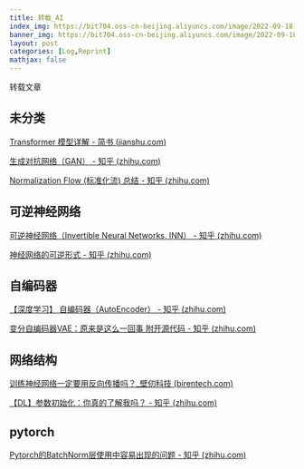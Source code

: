 ```yaml
---
title: 转载_AI
index_img: https://bit704.oss-cn-beijing.aliyuncs.com/image/2022-09-18-转载_AI.jpg
banner_img: https://bit704.oss-cn-beijing.aliyuncs.com/image/2022-09-18-转载_AI.jpg
layout: post
categories: [Log,Reprint]
mathjax: false
---
```


转载文章

<!-- more -->

## 未分类

[Transformer 模型详解 - 简书 (jianshu.com)](https://www.jianshu.com/p/9b87b945151e)

[生成对抗网络（GAN） - 知乎 (zhihu.com)](https://zhuanlan.zhihu.com/p/34287744)

[Normalization Flow (标准化流) 总结 - 知乎 (zhihu.com)](https://zhuanlan.zhihu.com/p/59615785)

## 可逆神经网络

[可逆神经网络（Invertible Neural Networks, INN） - 知乎 (zhihu.com)](https://zhuanlan.zhihu.com/p/419459704)

[神经网络的可逆形式 - 知乎 (zhihu.com)](https://zhuanlan.zhihu.com/p/268242678)

## 自编码器

[【深度学习】 自编码器（AutoEncoder） - 知乎 (zhihu.com)](https://zhuanlan.zhihu.com/p/133207206)

[变分自编码器VAE：原来是这么一回事  附开源代码 - 知乎 (zhihu.com)](https://zhuanlan.zhihu.com/p/34998569)

## 网络结构

[训练神经网络一定要用反向传播吗？_壁仞科技 (birentech.com)](https://www.birentech.com/news/135.html)

[【DL】参数初始化：你真的了解我吗？ - 知乎 (zhihu.com)](https://zhuanlan.zhihu.com/p/148034113)

## pytorch

[Pytorch的BatchNorm层使用中容易出现的问题 - 知乎 (zhihu.com)](https://zhuanlan.zhihu.com/p/259160576)

